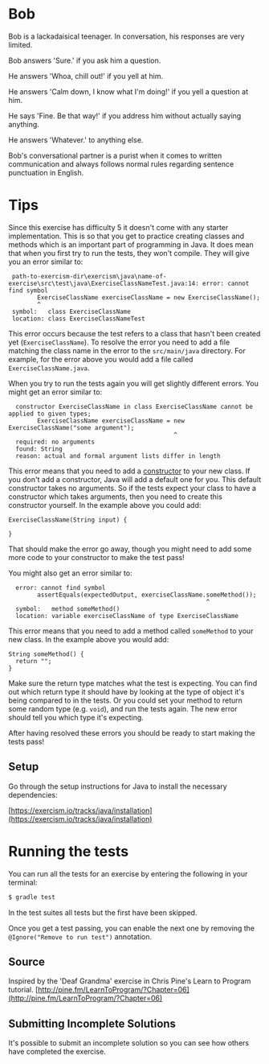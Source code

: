 # Bob

Bob is a lackadaisical teenager. In conversation, his responses are very limited.

Bob answers 'Sure.' if you ask him a question.

He answers 'Whoa, chill out!' if you yell at him.

He answers 'Calm down, I know what I'm doing!' if you yell a question at him.

He says 'Fine. Be that way!' if you address him without actually saying anything.

He answers 'Whatever.' to anything else.

Bob's conversational partner is a purist when it comes to written communication and always follows normal rules
regarding sentence punctuation in English.

# Tips

Since this exercise has difficulty 5 it doesn't come with any starter implementation. This is so that you get to
practice creating classes and methods which is an important part of programming in Java. It does mean that when you
first try to run the tests, they won't compile. They will give you an error similar to:

```
 path-to-exercism-dir\exercism\java\name-of-exercise\src\test\java\ExerciseClassNameTest.java:14: error: cannot find symbol
        ExerciseClassName exerciseClassName = new ExerciseClassName();
        ^
 symbol:   class ExerciseClassName
 location: class ExerciseClassNameTest
```

This error occurs because the test refers to a class that hasn't been created yet (`ExerciseClassName`). To resolve the
error you need to add a file matching the class name in the error to the `src/main/java` directory. For example, for the
error above you would add a file called `ExerciseClassName.java`.

When you try to run the tests again you will get slightly different errors. You might get an error similar to:

```
  constructor ExerciseClassName in class ExerciseClassName cannot be applied to given types;
        ExerciseClassName exerciseClassName = new ExerciseClassName("some argument");
                                              ^
  required: no arguments
  found: String
  reason: actual and formal argument lists differ in length
```

This error means that you need to add
a [constructor](https://docs.oracle.com/javase/tutorial/java/javaOO/constructors.html) to your new class. If you don't
add a constructor, Java will add a default one for you. This default constructor takes no arguments. So if the tests
expect your class to have a constructor which takes arguments, then you need to create this constructor yourself. In the
example above you could add:

```
ExerciseClassName(String input) {

}
``` 

That should make the error go away, though you might need to add some more code to your constructor to make the test
pass!

You might also get an error similar to:

```
  error: cannot find symbol
        assertEquals(expectedOutput, exerciseClassName.someMethod());
                                                       ^
  symbol:   method someMethod()
  location: variable exerciseClassName of type ExerciseClassName
```

This error means that you need to add a method called `someMethod` to your new class. In the example above you would
add:

```
String someMethod() {
  return "";
}
```

Make sure the return type matches what the test is expecting. You can find out which return type it should have by
looking at the type of object it's being compared to in the tests. Or you could set your method to return some random
type (e.g. `void`), and run the tests again. The new error should tell you which type it's expecting.

After having resolved these errors you should be ready to start making the tests pass!

## Setup

Go through the setup instructions for Java to install the necessary dependencies:

[https://exercism.io/tracks/java/installation](https://exercism.io/tracks/java/installation)

# Running the tests

You can run all the tests for an exercise by entering the following in your terminal:

```sh
$ gradle test
```

In the test suites all tests but the first have been skipped.

Once you get a test passing, you can enable the next one by removing the
`@Ignore("Remove to run test")` annotation.

## Source

Inspired by the 'Deaf Grandma' exercise in Chris Pine's Learn to Program
tutorial. [http://pine.fm/LearnToProgram/?Chapter=06](http://pine.fm/LearnToProgram/?Chapter=06)

## Submitting Incomplete Solutions

It's possible to submit an incomplete solution so you can see how others have completed the exercise.
